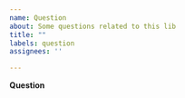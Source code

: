 ```yaml
---
name: Question
about: Some questions related to this lib
title: ""
labels: question
assignees: ''

---
```


**Question**
<!-- I have a question about ...  -->

